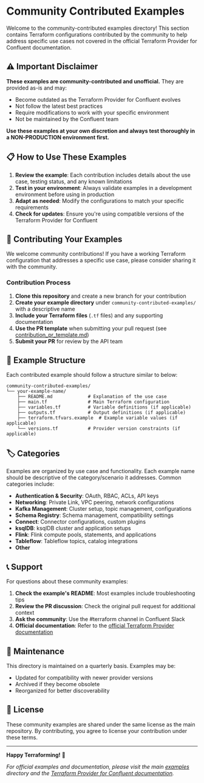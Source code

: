 # Community Contributed Examples

Welcome to the community-contributed examples directory! This section contains Terraform configurations contributed by the community to help address specific use cases not covered in the official Terraform Provider for Confluent documentation.

## ⚠️ Important Disclaimer

**These examples are community-contributed and unofficial.** They are provided as-is and may:
- Become outdated as the Terraform Provider for Confluent evolves
- Not follow the latest best practices
- Require modifications to work with your specific environment
- Not be maintained by the Confluent team

**Use these examples at your own discretion and always test thoroughly in a NON-PRODUCTION environment first.**

## 📋 How to Use These Examples

1. **Review the example**: Each contribution includes details about the use case, testing status, and any known limitations
2. **Test in your environment**: Always validate examples in a development environment before using in production
3. **Adapt as needed**: Modify the configurations to match your specific requirements
4. **Check for updates**: Ensure you're using compatible versions of the Terraform Provider for Confluent

## 🤝 Contributing Your Examples

We welcome community contributions! If you have a working Terraform configuration that addresses a specific use case, please consider sharing it with the community.

### Contribution Process

1. **Clone this repository** and create a new branch for your contribution
2. **Create your example directory** under `community-contributed-examples/` with a descriptive name
3. **Include your Terraform files** (`.tf` files) and any supporting documentation
4. **Use the PR template** when submitting your pull request (see [contribution_pr_template.md](./contribution_pr_template.md))
5. **Submit your PR** for review by the API team


## 📁 Example Structure

Each contributed example should follow a structure similar to below:

```
community-contributed-examples/
└── your-example-name/
    ├── README.md             # Explanation of the use case
    ├── main.tf               # Main Terraform configuration
    ├── variables.tf          # Variable definitions (if applicable)
    ├── outputs.tf            # Output definitions (if applicable)
    ├── terraform.tfvars.example  # Example variable values (if applicable)
    └── versions.tf           # Provider version constraints (if applicable)
```

## 🏷️ Categories

Examples are organized by use case and functionality. Each example name should be descriptive of the category/scenario it addresses. Common categories include:

- **Authentication & Security**: OAuth, RBAC, ACLs, API keys
- **Networking**: Private Link, VPC peering, network configurations
- **Kafka Management**: Cluster setup, topic management, configurations
- **Schema Registry**: Schema management, compatibility settings
- **Connect**: Connector configurations, custom plugins
- **ksqlDB**: ksqlDB cluster and application setups
- **Flink**: Flink compute pools, statements, and applications
- **Tableflow**: Tableflow topics, catalog integrations 
- **Other** 

## 📞 Support

For questions about these community examples:

1. **Check the example's README**: Most examples include troubleshooting tips
2. **Review the PR discussion**: Check the original pull request for additional context
3. **Ask the community**: Use the #terraform channel in Confluent Slack
4. **Official documentation**: Refer to the [official Terraform Provider documentation](https://registry.terraform.io/providers/confluentinc/confluent/latest/docs)

## 🔄 Maintenance

This directory is maintained on a quarterly basis. Examples may be:
- Updated for compatibility with newer provider versions
- Archived if they become obsolete
- Reorganized for better discoverability

## 📜 License

These community examples are shared under the same license as the main repository. By contributing, you agree to license your contribution under these terms.

---

**Happy Terraforming!** 🚀

*For official examples and documentation, please visit the main [examples](../examples/) directory and the [Terraform Provider for Confluent documentation](https://registry.terraform.io/providers/confluentinc/confluent/latest/docs).*